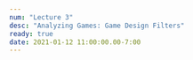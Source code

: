 ```yaml
---
num: "Lecture 3"
desc: "Analyzing Games: Game Design Filters"
ready: true
date: 2021-01-12 11:00:00.00-7:00
---
```

